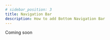 ```yaml
---
# sidebar_position: 3
title: Navigation Bar 
description: How to add Bottom Navigation Bar
---
```


Coming soon
